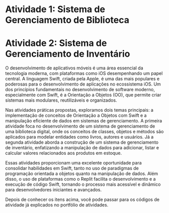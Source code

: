 # Atividade 1: Sistema de Gerenciamento de Biblioteca 
# Atividade 2: Sistema de Gerenciamento de Inventário

O desenvolvimento de aplicativos móveis é uma área essencial da tecnologia moderna, com plataformas como iOS desempenhando um papel central. A linguagem Swift, criada pela Apple, é uma das mais populares e poderosas para o desenvolvimento de aplicações no ecossistema iOS. Um dos princípios fundamentais no desenvolvimento de software moderno, especialmente com Swift, é a Orientação a Objetos (OO), que permite criar sistemas mais modulares, reutilizáveis e organizados.

Nas atividades práticas propostas, exploramos dois temas principais: a implementação de conceitos de Orientação a Objetos com Swift e a manipulação eficiente de dados em sistemas de gerenciamento. A primeira atividade foca no desenvolvimento de um sistema de gerenciamento de uma biblioteca digital, onde os conceitos de classes, objetos e métodos são aplicados para modelar entidades como livros, autores e usuários. Já a segunda atividade aborda a construção de um sistema de gerenciamento de inventário, enfatizando a manipulação de dados para adicionar, listar e calcular valores relacionados aos produtos em estoque.

Essas atividades proporcionam uma excelente oportunidade para consolidar habilidades em Swift, tanto no uso de paradigmas de programação orientada a objetos quanto na manipulação de dados. Além disso, o uso de plataformas como o Replit facilita o desenvolvimento e a execução de código Swift, tornando o processo mais acessível e dinâmico para desenvolvedores iniciantes e avançados.

Depois de conhecer os itens acima, você pode passar para os códigos de atividade já explicados no portfólio de atividades.
